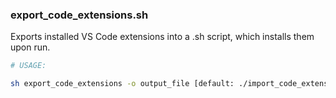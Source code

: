 ### export_code_extensions.sh

Exports installed VS Code extensions into a .sh script, which installs them upon run.

```bash
# USAGE:

sh export_code_extensions -o output_file [default: ./import_code_extensions.sh] -c vscode_cmd [default: code]
```
